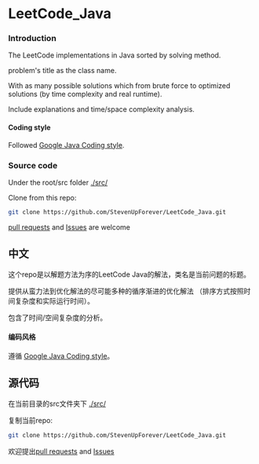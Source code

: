 # LeetCode_Java

### Introduction

The LeetCode implementations in Java sorted by solving method.

problem's title as the class name.

With as many possible solutions which from brute force to optimized solutions (by time complexity and real runtime).

Include explanations and time/space complexity analysis.

#### Coding style
Followed [Google Java Coding style](https://google.github.io/styleguide/javaguide.html).

### Source code 

Under the root/src folder [./src/](https://github.com/StevenUpForever/LeetCode_Java/tree/master/src)

Clone from this repo:

``` bash
git clone https://github.com/StevenUpForever/LeetCode_Java.git
```

[pull requests](https://github.com/StevenUpForever/LeetCode_Java/pulls) and [Issues](https://github.com/StevenUpForever/LeetCode_Java/issues) are welcome

## 中文

这个repo是以解题方法为序的LeetCode Java的解法，类名是当前问题的标题。

提供从蛮力法到优化解法的尽可能多种的循序渐进的优化解法 （排序方式按照时间复杂度和实际运行时间）。

包含了时间/空间复杂度的分析。

#### 编码风格
遵循 [Google Java Coding style](https://google.github.io/styleguide/javaguide.html)。

## 源代码 

在当前目录的src文件夹下 [./src/](https://github.com/StevenUpForever/LeetCode_Java/tree/master/src)

复制当前repo:

``` bash
git clone https://github.com/StevenUpForever/LeetCode_Java.git
```

欢迎提出[pull requests](https://github.com/StevenUpForever/LeetCode_Java/pulls) and [Issues](https://github.com/StevenUpForever/LeetCode_Java/issues)
